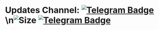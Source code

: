 # Updates Channel: [![Telegram Badge](https://img.shields.io/badge/-@MarineBots-0088CC?style=flat&logo=Telegram&logoColor=white&link=https://tx.me/MarineBots)](https://tx.me/MarineBots) \n![Size](https://img.shields.io/github/repo-size/realeu/drive?style=flat&color=black) [![Telegram Badge](https://img.shields.io/badge/-@MarineChats-0088CC?style=flat&logo=Telegram&logoColor=white&link=https://tx.me/MarineChats)](https://tx.me/MarineChats)
